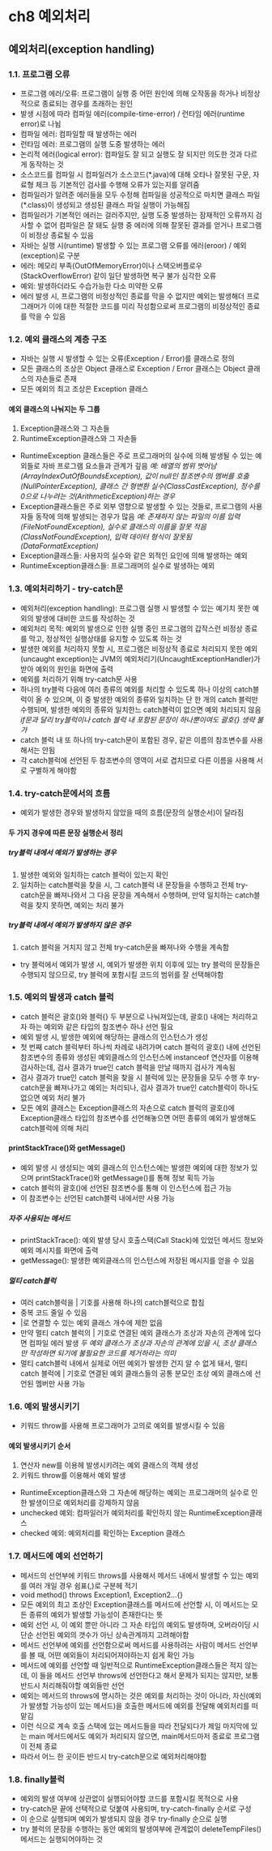 # ch8 예외처리

## 예외처리(exception handling)

### 1.1. 프로그램 오류

- 프로그램 에러/오류: 프로그램이 실행 중 어떤 원인에 의해 오작동을 하거나 비정상적으로 종료되는 경우를 초래하는 원인
- 발생 시점에 따라 컴파일 에러(compile-time-error) / 런타임 에러(runtime error)로 나뉨
- 컴파일 에러: 컴파일할 때 발생하는 에러
- 런타임 에러: 프로그램의 실행 도중 발생하는 에러
- 논리적 에러(logical error): 컴파일도 잘 되고 실행도 잘 되지만 의도한 것과 다르게 동작하는 것
- 소스코드를 컴파일 시 컴파일러가 소스코드(*.java)에 대해 오타나 잘못된 구문, 자료형 체크 등 기본적인 검사를 수행해 오류가 있는지를 알려줌
- 컴파일러가 알려준 에러들을 모두 수정해 컴파일을 성공적으로 마치면 클래스 파일(*.class)이 생성되고 생성된 클래스 파일 실행이 가능해짐
- 컴파일러가 기본적인 에러는 걸러주지만, 실행 도중 발생하는 잠재적인 오류까지 검사할 수 없어 컴파일은 잘 돼도 실행 중 에러에 의해 잘못된 결과를 얻거나 프로그램이 비정상 종료될 수 있음
- 자바는 실행 시(runtime) 발생할 수 있는 프로그램 오류를 에러(eroor) / 예외(exception)로 구분
- 에러: 메모리 부족(OutOfMemoryError)이나 스택오버플로우(StackOverflowError) 같이 일단 발생하면 복구 불가 심각한 오류
- 예외: 발생하더라도 수습가능한 다소 미약한 오류
- 에러 발생 시, 프로그램의 비정상적인 종료를 막을 수 없지만 예외는 발생해더 프로그래머가 이에 대한 적절한 코드를 미리 작성함으로써 프로그램의 비정상적인 종료를 막을 수 있음

### 1.2. 예외 클래스의 계층 구조

- 자바는 실행 시 발생할 수 있는 오류(Exception / Error)를 클래스로 정의
- 모든 클래스의 조상은 Object 클래스로 Exception / Error 클래스는 Object 클래스의 자손들로 존재
- 모든 예외의 최고 조상은 Exception 클래스

#### 예외 클래스의 나눠지는 두 그룹

1. Exception클래스와 그 자손들
2. RuntimeException클래스와 그 자손들

- RuntimeException 클래스들은 주로 프로그래머의 실수에 의해 발생될 수 있는 예외들로 자바 프로그램 요소들과 관계가 깊음
*예: 배열의 범위 벗어남(ArrayIndexOutOfBoundsException), 값이 null인 참조변수의 멤버를 호출(NullPointerException), 클래스 간 형변환 실수(ClassCastException), 정수를 0으로 나누려는 것(ArithmeticException)하는 경우*
- Exception클래스들은 주로 외부 영향으로 발생할 수 있는 것들로, 프로그램의 사용자들 동작에 의해 발생되는 경우가 많음
*예: 존재하지 않는 파일의 이름 입력(FileNotFoundException), 실수로 클래스의 이름을 잘못 적음(ClassNotFoundException), 입력 데이터 형식이 잘못됨(DataFormatException)*
- Exception클래스들: 사용자의 실수와 같은 외적인 요인에 의해 발생하는 예외
- RuntimeException클래스들: 프로그래머의 실수로 발생하는 예외

### 1.3. 예외처리하기 - try-catch문

- 예외처리(exception handling): 프로그램 실행 시 발생할 수 있는 예기치 못한 예외의 발생에 대비한 코드를 작성하는 것
- 예외처리 목적: 예외의 발생으로 인한 실행 중인 프로그램의 갑작스런 비정상 종료를 막고, 정상적인 실행상태를 유지할 수 있도록 하는 것
- 발생한 예외를 처리하지 못할 시, 프로그램은 비정상적 종료로 처리되지 못한 예외(uncaught exception)는 JVM의 예외처리기(UncaughtExceptionHandler)가 받아 예외의 원인을 화면에 출력
- 예외를 처리하기 위해 try-catch문 사용
- 하나의 try블럭 다음에 여러 종류의 예외를 처리할 수 있도록 하나 이상의 catch블럭이 올 수 있으며, 이 중 발생한 예외의 종류와 일치하는 단 한 개의 catch 블럭만 수행되며, 발생한 예외의 종류와 일치한느 catch블럭이 없으면 예외 처리되지 않음
*if문과 달리 try블럭이나 catch 블럭 내 포함된 문장이 하나뿐이여도 괄호{} 생략 불가*
- catch 블럭 내 또 하나의 try-catch문이 포함된 경우, 같은 이름의 참조변수를 사용해서는 안됨
- 각 catch블럭에 선언된 두 참조변수의 영역이 서로 겹치므로 다른 이름을 사용해 서로 구별하게 해야함

### 1.4. try-catch문에서의 흐름

- 예외가 발생한 경우와 발생하지 않았을 때의 흐름(문장의 실행순서)이 달라짐

#### 두 가지 경우에 따른 문장 실행순서 정리

##### try블럭 내에서 예외가 발생하는 경우

1. 발생한 예외와 일치하는 catch 블럭이 있는지 확인
2. 일치하는 catch블럭을 찾을 시, 그 catch블럭 내 문장들을 수행하고 전체 try-catch문을 빠져나와서 그 다음 문장을 계속해서 수행하며, 만약 일치하는 catch블럭을 찾지 못하면, 예외는 처리 불가

##### try블럭 내에서 예외가 발생하지 않은 경우

1. catch 블럭을 거치지 않고 전체 try-catch문을 빠져나와 수행을 계속함

- try 블럭에서 예외가 발생 시, 예외가 발생한 위치 이후에 있는 try 블럭의 문장들은 수행되지 않으므로, try 블럭에 포함시킬 코드의 범위를 잘 선택해야함

### 1.5. 예외의 발생과 catch 블럭

- catch 블럭은 괄호()와 블럭{} 두 부분으로 나눠져있는데, 괄호() 내에는 처리하고자 하는 예외와 같은 타입의 참조변수 하나 선언 필요
- 예외 발생 시, 발생한 예외에 해당하는 클래스의 인스턴스가 생성
- 첫 번째 catch 블럭부터 하나씩 차례로 내려가며 catch 블럭의 괄호() 내에 선언된 참조변수의 종류와 생성된 예외클래스의 인스턴스에 instanceof 연산자를 이용해 검사하는데, 검사 결과가 true인 catch 블럭을 만날 때까지 검사가 계속됨
- 검사 결과가 true인 catch 블럭을 찾을 시 블럭에 있는 문장들을 모두 수행 후 try-catch문을 빠져나가고 예외는 처리되나, 검사 결과가 true인 catch블럭이 하나도 없으면 예외 처리 불가
- 모든 예외 클래스는 Exception클래스의 자손으로 catch 블럭의 괄호()에 Exception클래스 타입의 참조변수를 선언해놓으면 어떤 종류의 예외가 발생해도 catch블럭에 의해 처리

#### printStackTrace()와 getMessage()

- 예외 발생 시 생성되는 예외 클래스의 인스턴스에는 발생한 예외에 대한 정보가 있으며 printStackTrace()와 getMessage()를 통해 정보 획득 가능
- catch 블럭의 괄호()에 선언된 참조변수를 통해 이 인스턴스에 접근 가능
- 이 참조변수는 선언된 catch블럭 내에서만 사용 가능

##### 자주 사용되는 메서드

- printStackTrace(): 예외 발생 당시 호출스택(Call Stack)에 있었던 메서드 정보와 예외 메시지를 화면에 출력
- getMessage(): 발생한 예외클래스의 인스턴스에 저장된 메시지를 얻을 수 있음

##### 멀티 catch블럭

- 여러 catch블럭을 | 기호를 사용해 하나의 catch블럭으로 합침
- 중복 코드 줄일 수 있음
- |로 연결할 수 있는 예외 클래스 개수에 제한 없음
- 만약 멀티 catch 블럭의 | 기호로 연결된 예외 클래스가 조상과 자손의 관계에 있다면 컴파일 에러 발생
*두 예외 클래스가 조상과 자손의 관계에 있을 시, 조상 클래스만 작성하면 되기에 불필요한 코드를 제거하라는 의미*
- 멀티 catch블럭 내에서 실제로 어떤 예외가 발생한 건지 알 수 없게 돼서, 멀티 catch 블럭에 | 기호로 연결된 예외 클래스들의 공통 분모인 조상 예외 클래스에 선언된 멤버만 사용 가능

### 1.6. 예외 발생시키기

- 키워드 throw를 사용해 프로그래머가 고의로 예외를 발생시킬 수 있음

#### 예외 발생시키기 순서

1. 연산자 new를 이용헤 발생시키려는 예외 클래스의 객체 생성
2. 키워드 throw를 이용해서 예외 발생

- RuntimeException클래스와 그 자손에 해당하는 예외는 프로그래머의 실수로 인한 발생이므로 예외처리를 강제하지 않음
- unchecked 예외: 컴파일러가 예외처리를 확인하지 않는 RuntimeException클래스
- checked 예외: 예외처리를 확인하는 Exception 클래스

### 1.7. 메서드에 예외 선언하기

- 메서드의 선언부에 키워드 throws를 사용해서 메서드 내에서 발생할 수 있는 예외를 여러 개일 경우 쉼표(,)로 구분헤 적기
- void method() throws Exception1, Exception2...{}
- 모든 예외의 최고 조상인 Exception클래스를 메서드에 선언할 시, 이 메서드는 모든 종류의 예외가 발생할 가능성이 존재한다는 뜻
- 예외 선언 시, 이 예외 뿐만 아니라 그 자손 타입의 예외도 발생하며, 오버라이딩 시 단순 선언된 예외의 갯수가 아닌 상속관계까지 고려해야함
- 메서드 선언부에 예외를 선언함으로써 메서드를 사용하려는 사람이 메서드 선언부를 볼 때, 어떤 예외들이 처리되어져야하는지 쉽게 확인 가능
- 메서드에 예외를 선언할 때 일반적으로 RuntimeException클래스들은 적지 않는데, 이 들을 메서드 선언부 throws에 선언한다고 해서 문제가 되지는 않지만, 보통 반드시 처리해줘야할 예외들만 선언
- 예외는 메서드의 throws에 명시하는 것은 예외를 처리하는 것이 아니라, 자신(예외가 발생할 가능성이 있는 메서드)을 호출한 메서드에 예외를 전달해 예외처리를 떠맡김
- 이런 식으로 계속 호출 스택에 있는 메서드들을 따라 전달되다가 제일 마지막에 있는 main 메서드에서도 예외가 처리되지 않으면, main메서드마저 종료로 프로그램이 전체 종료
- 따라서 어느 한 곳이든 반드시 try-catch문으로 예외처리해야함

### 1.8. finally블럭

- 예외의 발생 여부에 상관없이 실행되어야할 코드를 포함시킬 목적으로 사용
- try-catch문 끝에 선택적으로 덧붙여 사용되며, try-catch-finally 순서로 구성
- 이 순으로 실행되며 예외가 발생되지 않을 경우 try-finally 순으로 실행
- try 블럭의 문장을 수행하는 동안 예외의 발생여부에 관계없이 deleteTempFiles()메서드는 실행되어야하는 것
